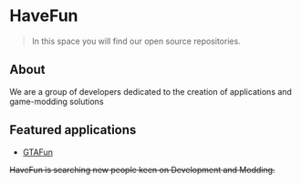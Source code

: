 # HaveFun

> In this space you will find our open source repositories.

## About

We are a group of developers dedicated to the creation of applications and game-modding solutions

## Featured applications

- [GTAFun](www.google.com)

~~HaveFun is searching new people keen on Development and Modding.~~
